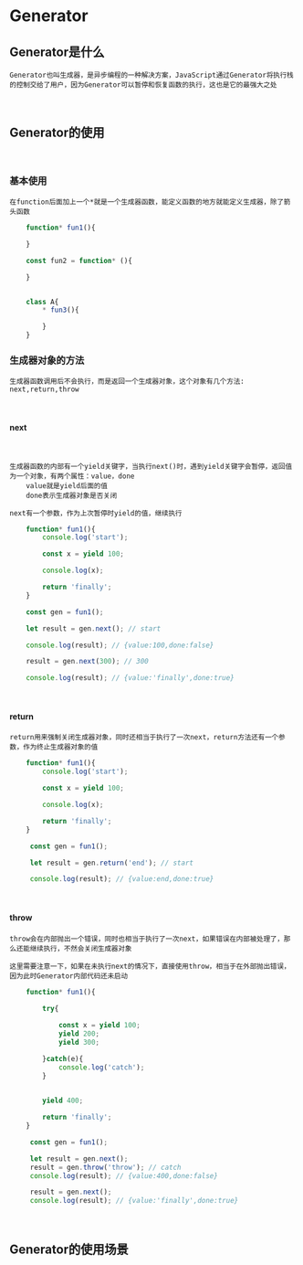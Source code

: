 # Generator

## Generator是什么

    Generator也叫生成器，是异步编程的一种解决方案，JavaScript通过Generator将执行栈的控制交给了用户，因为Generator可以暂停和恢复函数的执行，这也是它的最强大之处

<br/>

## Generator的使用

<br/>

### 基本使用

    在function后面加上一个*就是一个生成器函数，能定义函数的地方就能定义生成器，除了箭头函数

```JavaScript
    function* fun1(){

    }

    const fun2 = function* (){

    }


    class A{
        * fun3(){

        }
    }
```

### 生成器对象的方法

    生成器函数调用后不会执行，而是返回一个生成器对象，这个对象有几个方法: next,return,throw

<br/>

#### next

<br/>

    生成器函数的内部有一个yield关键字，当执行next()时，遇到yield关键字会暂停，返回值为一个对象，有两个属性：value，done
        value就是yield后面的值
        done表示生成器对象是否关闭

    next有一个参数，作为上次暂停时yield的值，继续执行

```javascript
    function* fun1(){
        console.log('start');

        const x = yield 100;

        console.log(x);

        return 'finally';
    }

    const gen = fun1();

    let result = gen.next(); // start

    console.log(result); // {value:100,done:false}

    result = gen.next(300); // 300

    console.log(result); // {value:'finally',done:true}

```
<br/>

#### return
    return用来强制关闭生成器对象，同时还相当于执行了一次next，return方法还有一个参数，作为终止生成器对象的值

```javascript
    function* fun1(){
        console.log('start');

        const x = yield 100;

        console.log(x);

        return 'finally';
    }

     const gen = fun1();

     let result = gen.return('end'); // start

     console.log(result); // {value:end,done:true}

```
    
<br/>

#### throw

    throw会在内部抛出一个错误，同时也相当于执行了一次next，如果错误在内部被处理了，那么还能继续执行，不然会关闭生成器对象

    这里需要注意一下，如果在未执行next的情况下，直接使用throw，相当于在外部抛出错误，因为此时Generator内部代码还未启动

```javascript
    function* fun1(){
        
        try{

            const x = yield 100;
            yield 200;
            yield 300;

        }catch(e){
            console.log('catch');
        }

      
        yield 400;

        return 'finally';
    }

     const gen = fun1();

     let result = gen.next();
     result = gen.throw('throw'); // catch
     console.log(result); // {value:400,done:false}

     result = gen.next();
     console.log(result); // {value:'finally',done:true}

```

<br/>



## Generator的使用场景  